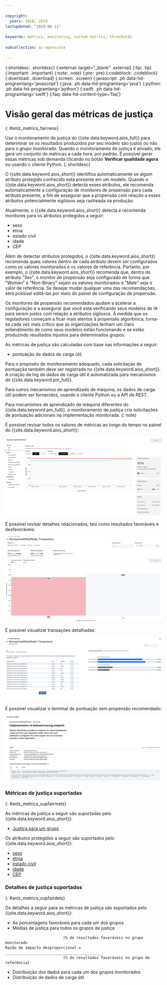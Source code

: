 ```yaml
---

copyright:
  years: 2018, 2019
lastupdated: "2019-06-11"

keywords: metrics, monitoring, custom metrics, thresholds

subcollection: ai-openscale

---
```


{:shortdesc: .shortdesc}
{:external: target="_blank" .external}
{:tip: .tip}
{:important: .important}
{:note: .note}
{:pre: .pre}
{:codeblock: .codeblock}
{:download: .download}
{:screen: .screen}
{:javascript: .ph data-hd-programlang='javascript'}
{:java: .ph data-hd-programlang='java'}
{:python: .ph data-hd-programlang='python'}
{:swift: .ph data-hd-programlang='swift'}
{:faq: data-hd-content-type='faq'}

# Visão geral das métricas de justiça
{: #anlz_metrics_fairness}

Use o monitoramento de justiça do {{site.data.keyword.aios_full}} para determinar se os resultados produzidos por seu modelo são justos ou não para o grupo monitorado. Quando o monitoramento de justiça é ativado, ele gera um conjunto de métricas a cada hora, por padrão. É possível gerar essas métricas sob demanda clicando no botão **Verificar qualidade agora** ou usando o cliente Python.
{: shortdesc}

O {{site.data.keyword.aios_short}} identifica automaticamente se algum atributo protegido conhecido está presente em um modelo. Quando o {{site.data.keyword.aios_short}} detecta esses atributos, ele recomenda automaticamente a configuração de monitores de propensão para cada atributo presente, a fim de assegurar que a propensão com relação a esses atributos potencialmente sigilosos seja rastreada na produção. 

Atualmente, o {{site.data.keyword.aios_short}} detecta e recomenda monitores para os atributos protegidos a seguir: 

- sexo
- etnia
- estado civil
- idade
- CEP

Além de detectar atributos protegidos, o {{site.data.keyword.aios_short}} recomenda quais valores dentro de cada atributo devem ser configurados como os valores monitorados e os valores de referência. Portanto, por exemplo, o {{site.data.keyword.aios_short}} recomenda que, dentro do atributo "Sex", o monitor de propensão seja configurado de forma que "Woman" e "Non-Binary" sejam os valores monitorados e "Male" seja o valor de referência. Se desejar mudar qualquer uma das recomendações, será possível editá-las por meio do painel de configuração de propensão. 

Os monitores de propensão recomendados ajudam a acelerar a configuração e a assegurar que você está verificando seus modelos de IA para serem justos com relação a atributos sigilosos. À medida que os reguladores começam a ficar mais atentos à propensão algorítmica, torna-se cada vez mais crítico que as organizações tenham um claro entendimento de como seus modelos estão funcionando e se estão produzindo resultados injustos para determinados grupos. 

As métricas de justiça são calculadas com base nas informações a seguir:

- pontuação de dados de carga útil.

Para o propósito de monitoramento adequado, cada solicitação de pontuação também deve ser
registrada no {{site.data.keyword.aios_short}}. A criação de log de dados de carga útil é automatizada para mecanismos do {{site.data.keyword.pm_full}}.

Para outros mecanismos de aprendizado de máquina, os dados de carga útil podem ser fornecidos, usando o cliente Python ou a API de REST.

Para mecanismos de aprendizado de máquina diferentes do {{site.data.keyword.pm_full}}, o monitoramento de justiça cria solicitações de pontuação adicionais na implementação monitorada.
{: note}

É possível revisar todos os valores de métricas ao longo do tempo no painel do {{site.data.keyword.aios_short}}:

![gráfico de métricas de justiça mostrando o desvio inferior ao limite configurado](images/fairness_metrics_001.png)

É possível revisar detalhes relacionados, tais como resultados favoráveis e desfavoráveis:

![detalhes de justiça](images/fairness_metrics_002.png)

É possível visualizar transações detalhadas:

![um gráfico que mostra uma lista de transações](images/fairness_metrics_003.png)

É possível visualizar o terminal de pontuação sem propensão recomendado:

![detalhes do terminal de pontuação sem propensão](images/fairness_metrics_004.png)

### Métricas de justiça suportadas
{: #anlz_metrics_supfairmets}

As métricas de justiça a seguir são suportadas pelo {{site.data.keyword.aios_short}}:

- [Justiça para um grupo](https://test.cloud.ibm.com/docs/services/ai-openscale?topic=ai-openscale-quality_group)

Os atributos protegidos a seguir são suportados pelo {{site.data.keyword.aios_short}}: 

- [sexo](/docs/services/ai-openscale?topic=ai-openscale-quality_group#quality_group-sex)
- [etnia](/docs/services/ai-openscale?topic=ai-openscale-quality_group#quality_group-ethnicity)
- [estado civil](/docs/services/ai-openscale?topic=ai-openscale-quality_group#quality_group-marital)
- [idade](/docs/services/ai-openscale?topic=ai-openscale-quality_group#quality_group-age)
- [CEP](/docs/services/ai-openscale?topic=ai-openscale-quality_group#quality_group-zip)


### Detalhes de justiça suportados
{: #anlz_metrics_supfairdets}

Os detalhes a seguir para as métricas de justiça são suportados pelo {{site.data.keyword.aios_short}}:

- As porcentagens favoráveis para cada um dos grupos
- Médias de justiça para todos os grupos de justiça

```
                          (% de resultados favoráveis no grupo monitorado
Razão de impacto desproporcional =  ____________________________________________
                          (% de resultados favoráveis no grupo de referência)
```

- Distribuição dos dados para cada um dos grupos monitorados
- Distribuição de dados de carga útil
